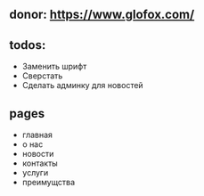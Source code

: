 ## donor: https://www.glofox.com/
## todos:
* Заменить шрифт
* Сверстать
* Сделать админку для новостей

## pages
* главная
* о нас
* новости
* контакты
* услуги
* преимущства